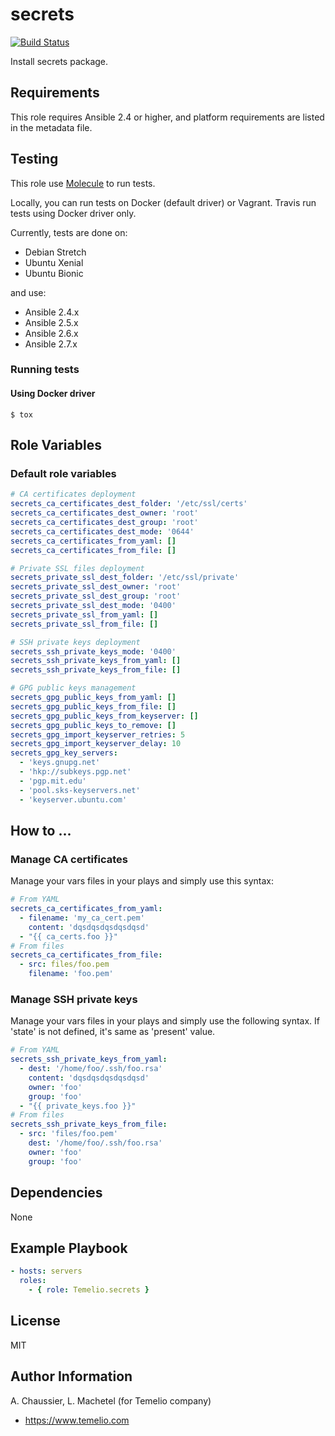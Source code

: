 # secrets

[![Build Status](https://travis-ci.org/Temelio/ansible-role-secrets.svg?branch=master)](https://travis-ci.org/Temelio/ansible-role-secrets)

Install secrets package.

## Requirements

This role requires Ansible 2.4 or higher,
and platform requirements are listed in the metadata file.

## Testing

This role use [Molecule](https://github.com/metacloud/molecule/) to run tests.

Locally, you can run tests on Docker (default driver) or Vagrant.
Travis run tests using Docker driver only.

Currently, tests are done on:
- Debian Stretch
- Ubuntu Xenial
- Ubuntu Bionic

and use:
- Ansible 2.4.x
- Ansible 2.5.x
- Ansible 2.6.x
- Ansible 2.7.x

### Running tests

#### Using Docker driver

```
$ tox
```

## Role Variables

### Default role variables

``` yaml
# CA certificates deployment
secrets_ca_certificates_dest_folder: '/etc/ssl/certs'
secrets_ca_certificates_dest_owner: 'root'
secrets_ca_certificates_dest_group: 'root'
secrets_ca_certificates_dest_mode: '0644'
secrets_ca_certificates_from_yaml: []
secrets_ca_certificates_from_file: []

# Private SSL files deployment
secrets_private_ssl_dest_folder: '/etc/ssl/private'
secrets_private_ssl_dest_owner: 'root'
secrets_private_ssl_dest_group: 'root'
secrets_private_ssl_dest_mode: '0400'
secrets_private_ssl_from_yaml: []
secrets_private_ssl_from_file: []

# SSH private keys deployment
secrets_ssh_private_keys_mode: '0400'
secrets_ssh_private_keys_from_yaml: []
secrets_ssh_private_keys_from_file: []

# GPG public keys management
secrets_gpg_public_keys_from_yaml: []
secrets_gpg_public_keys_from_file: []
secrets_gpg_public_keys_from_keyserver: []
secrets_gpg_public_keys_to_remove: []
secrets_gpg_import_keyserver_retries: 5
secrets_gpg_import_keyserver_delay: 10
secrets_gpg_key_servers:
  - 'keys.gnupg.net'
  - 'hkp://subkeys.pgp.net'
  - 'pgp.mit.edu'
  - 'pool.sks-keyservers.net'
  - 'keyserver.ubuntu.com'
```

## How to ...

### Manage CA certificates

Manage your vars files in your plays and simply use this syntax:

``` yaml
# From YAML
secrets_ca_certificates_from_yaml:
  - filename: 'my_ca_cert.pem'
    content: 'dqsdqsdqsdqsdqsd'
  - "{{ ca_certs.foo }}"
# From files
secrets_ca_certificates_from_file:
  - src: files/foo.pem
    filename: 'foo.pem'
```

### Manage SSH private keys

Manage your vars files in your plays and simply use the following syntax.
If 'state' is not defined, it's same as 'present' value.

``` yaml
# From YAML
secrets_ssh_private_keys_from_yaml:
  - dest: '/home/foo/.ssh/foo.rsa'
    content: 'dqsdqsdqsdqsdqsd'
    owner: 'foo'
    group: 'foo'
  - "{{ private_keys.foo }}"
# From files
secrets_ssh_private_keys_from_file:
  - src: 'files/foo.pem'
    dest: '/home/foo/.ssh/foo.rsa'
    owner: 'foo'
    group: 'foo'
```

## Dependencies

None

## Example Playbook

``` yaml
- hosts: servers
  roles:
    - { role: Temelio.secrets }
```

## License

MIT

## Author Information

A. Chaussier, L. Machetel (for Temelio company)
- https://www.temelio.com
